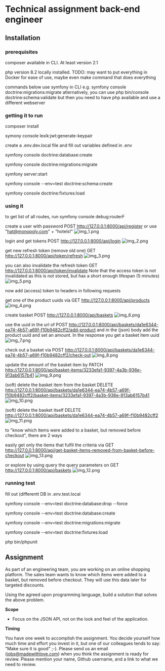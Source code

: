 # Technical assignment back-end engineer

## Installation

### prerequisites

composer available in CLI. At least version 2.1

php version 8.2 locally installed. TODO: may want to put everything in Docker for ease of use, maybe even make command that does everything

commands below use symfony in CLI e.g. symfony console doctrine:migrations:migrate
atlernatively, you can use php bin/console doctrine:schema:validate but then you need to have php available and use a different webserver


### getting it to run

composer install

symony console lexik:jwt:generate-keypair

create a .env.dev.local file and fill out variables defined in .env

symfony console doctrine:database:create

symfony console doctrine:migrations:migrate

symfony server:start

symfony console --env=test doctrine:schema:create

symfony console doctrine:fixtures:load


### using it

to get list of all routes, run symfony console debug:routerF

create a user with password POST http://127.0.0.1:8000/api/register or use "hat@monopoly.com" + "hotels!"
![img_1.png](img_1.png)

login and get tokens POST http://127.0.0.1:8000/api/login
![img_2.png](img_2.png)

get new refresh token (remove old one) GET http://127.0.0.1:8000/api/token/refresh
![img_3.png](img_3.png)

you can also invalidate the refresh token GET http://127.0.0.1:8000/api/token/invalidate Note that the access token is not invalidated as this is not stored, but has a short enough lifespan (5 minutes)
![img_5.png](img_5.png)

now add (access) token to headers in following requests

get one of the product uuids via GET http://127.0.0.1:8000/api/products
![img_4.png](img_4.png)

create basket POST http://127.0.0.1:8000/api/baskets
![img_6.png](img_6.png)

use the uuid in the url of POST http://127.0.0.1:8000/api/baskets/da1e6344-ea74-4b57-a69f-f10b9482cff2/add-product and in the (json) body add the product uuid and set an amount. In the response you get a basket item uuid
![img_7.png](img_7.png)

check out a basket via POST http://127.0.0.1:8000/api/baskets/da1e6344-ea74-4b57-a69f-f10b9482cff2/check-out
![img_8.png](img_8.png)

update the amount of the basket item by PATCH http://127.0.0.1:8000/api/basket-items/3233efa1-9397-4a3b-936e-913ab6157b41
![img_9.png](img_9.png)

(soft) delete the basket item from the basket DELETE http://127.0.0.1:8000/api/baskets/da1e6344-ea74-4b57-a69f-f10b9482cff2/basket-items/3233efa1-9397-4a3b-936e-913ab6157b41
![img_10.png](img_10.png)

(soft) delete the basket itself DELETE http://127.0.0.1:8000/api/baskets/da1e6344-ea74-4b57-a69f-f10b9482cff2
![img_11.png](img_11.png)

to "know which items were added to a basket, but removed before checkout", there are 2 ways

easily get only the items that fulfil the criteria via GET http://127.0.0.1:8000/api/get-basket-items-removed-from-basket-before-checkout
![img_13.png](img_13.png)

or explore by using query the query parameters on GET http://127.0.0.1:8000/api/baskets
![img_12.png](img_12.png)


### running test

fill out (differentt DB in .env.test.local

symfony console --env=test doctrine:database:drop --force

symfony console --env=test doctrine:database:create

symfony console --env=test doctrine:migrations:migrate

symfony console --env=test doctrine:fixtures:load

php bin/phpunit


## Assignment

As part of an engineering team, you are working on an online shopping platform. The sales team wants to know which items were added to a basket, but removed before checkout. They will use this data later for targeted discounts.

Using the agreed upon programming language, build a solution that solves the above problem.

**Scope**

* Focus on the JSON API, not on the look and feel of the application.

**Timing**

You have one week to accomplish the assignment. You decide yourself how much time and effort you invest in it, but one of our colleagues tends to say: "Make sure it is good" ;-). Please send us an email (jobs@madewithlove.com) when you think the assignment is ready for review. Please mention your name, Github username, and a link to what we need to review.
